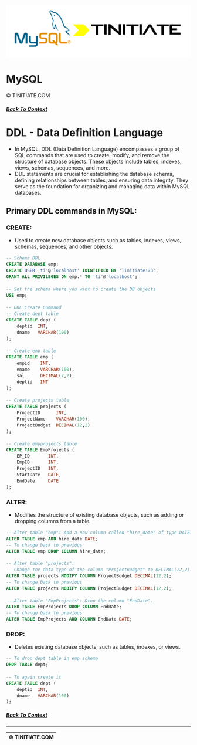 ![MySQL Tinitiate Image](mysql_tinitiate.png)

# MySQL
&copy; TINITIATE.COM

##### [Back To Context](./README.md)

# DDL - Data Definition Language
* In MySQL, DDL (Data Definition Language) encompasses a group of SQL commands that are used to create, modify, and remove the structure of database objects. These objects include tables, indexes, views, schemas, sequences, and more.
* DDL statements are crucial for establishing the database schema, defining relationships between tables, and ensuring data integrity. They serve as the foundation for organizing and managing data within MySQL databases.

## Primary DDL commands in MySQL:
### CREATE:
* Used to create new database objects such as tables, indexes, views, schemas, sequences, and other objects.
```sql
-- Schema DDL
CREATE DATABASE emp;
CREATE USER 'ti'@'localhost' IDENTIFIED BY 'Tinitiate!23';
GRANT ALL PRIVILEGES ON emp.* TO 'ti'@'localhost';

-- Set the schema where you want to create the DB objects
USE emp;

-- DDL Create Command
-- Create dept table
CREATE TABLE dept (
    deptid  INT,
    dname   VARCHAR(100)
);

-- Create emp table
CREATE TABLE emp (
    empid    INT,
    ename    VARCHAR(100),
    sal      DECIMAL(7,2),
    deptid   INT
);

-- Create projects table
CREATE TABLE projects (
    ProjectID      INT,
    ProjectName    VARCHAR(100),
    ProjectBudget  DECIMAL(12,2)
);

-- Create empprojects table
CREATE TABLE EmpProjects (
    EP_ID       INT,
    EmpID       INT,
    ProjectID   INT,
    StartDate   DATE,
    EndDate     DATE
);
```

### ALTER:
* Modifies the structure of existing database objects, such as adding or dropping columns from a table.
```sql
-- Alter table "emp": Add a new column called "hire_date" of type DATE.
ALTER TABLE emp ADD hire_date DATE;
-- To change back to previous
ALTER TABLE emp DROP COLUMN hire_date;

-- Alter table "projects":
-- Change the data type of the column "ProjectBudget" to DECIMAL(12,2).
ALTER TABLE projects MODIFY COLUMN ProjectBudget DECIMAL(12,2);
-- To change back to previous
ALTER TABLE projects MODIFY COLUMN ProjectBudget DECIMAL(12,2);

-- Alter table "EmpProjects": Drop the column "EndDate".
ALTER TABLE EmpProjects DROP COLUMN EndDate;
-- To change back to previous
ALTER TABLE EmpProjects ADD COLUMN EndDate DATE;
```

### DROP:
* Deletes existing database objects, such as tables, indexes, or views.
```sql
-- To drop dept table in emp schema
DROP TABLE dept;

-- To again create it
CREATE TABLE dept (
    deptid  INT,
    dname   VARCHAR(100)
);
```

##### [Back To Context](./README.md)
***
| &copy; TINITIATE.COM |
|----------------------|